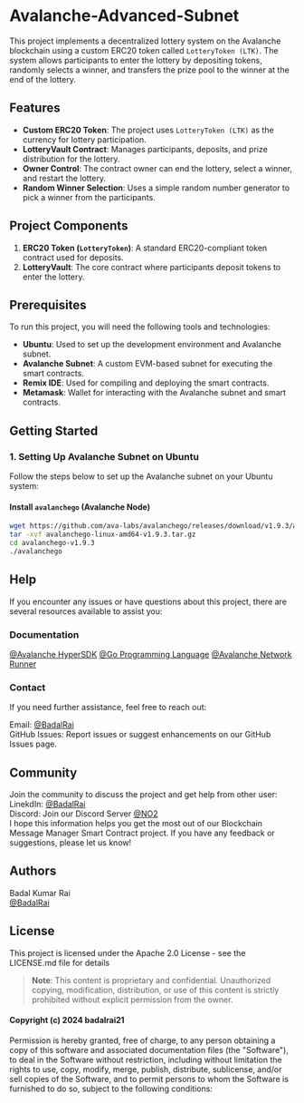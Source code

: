 # Avalanche-Advanced-Subnet

This project implements a decentralized lottery system on the Avalanche blockchain using a custom ERC20 token called `LotteryToken (LTK)`. The system allows participants to enter the lottery by depositing tokens, randomly selects a winner, and transfers the prize pool to the winner at the end of the lottery.

## Features
- **Custom ERC20 Token**: The project uses `LotteryToken (LTK)` as the currency for lottery participation.
- **LotteryVault Contract**: Manages participants, deposits, and prize distribution for the lottery.
- **Owner Control**: The contract owner can end the lottery, select a winner, and restart the lottery.
- **Random Winner Selection**: Uses a simple random number generator to pick a winner from the participants.

## Project Components
1. **ERC20 Token (`LotteryToken`)**: A standard ERC20-compliant token contract used for deposits.
2. **LotteryVault**: The core contract where participants deposit tokens to enter the lottery.

## Prerequisites
To run this project, you will need the following tools and technologies:
- **Ubuntu**: Used to set up the development environment and Avalanche subnet.
- **Avalanche Subnet**: A custom EVM-based subnet for executing the smart contracts.
- **Remix IDE**: Used for compiling and deploying the smart contracts.
- **Metamask**: Wallet for interacting with the Avalanche subnet and smart contracts.

## Getting Started

### 1. Setting Up Avalanche Subnet on Ubuntu
Follow the steps below to set up the Avalanche subnet on your Ubuntu system:

#### Install `avalanchego` (Avalanche Node)
```bash
wget https://github.com/ava-labs/avalanchego/releases/download/v1.9.3/avalanchego-linux-amd64-v1.9.3.tar.gz
tar -xvf avalanchego-linux-amd64-v1.9.3.tar.gz
cd avalanchego-v1.9.3
./avalanchego
```
## Help
If you encounter any issues or have questions about this project, there are several resources available to assist you:

### Documentation
[@Avalanche HyperSDK](https://github.com/ava-labs/hypersdk)
[@Go Programming Language](https://go.dev/)
[@Avalanche Network Runner](https://github.com/ava-labs/avalanche-network-runner)

### Contact
If you need further assistance, feel free to reach out:

Email: [@BadalRai](badalrai242@gmail.com)  
GitHub Issues: Report issues or suggest enhancements on our GitHub Issues page.  

  
## Community  
Join the community to discuss the project and get help from other user:
LinekdIn: [@BadalRai](https://www.linkedin.com/in/badal-rai)  
Discord: Join our Discord Server [@NO2](https://discord.gg/Dnw4ZjEg)    
I hope this information helps you get the most out of our Blockchain Message Manager Smart Contract project. If you have any feedback or suggestions, please let us know!

## Authors

Badal Kumar Rai                                                                                                                        
[@BadalRai](https://www.linkedin.com/in/badal-rai)

## License

This project is licensed under the Apache 2.0 License - see the LICENSE.md file for details    
> **Note**: This content is proprietary and confidential. Unauthorized copying, modification, distribution, or use of this content is strictly prohibited without explicit permission from the owner.


#### Copyright (c) 2024 badalrai21

Permission is hereby granted, free of charge, to any person obtaining a copy of this software and associated documentation files (the "Software"), to deal in the Software without restriction, including without limitation the rights to use, copy, modify, merge, publish, distribute, sublicense, and/or sell copies of the Software, and to permit persons to whom the Software is furnished to do so, subject to the following conditions:
